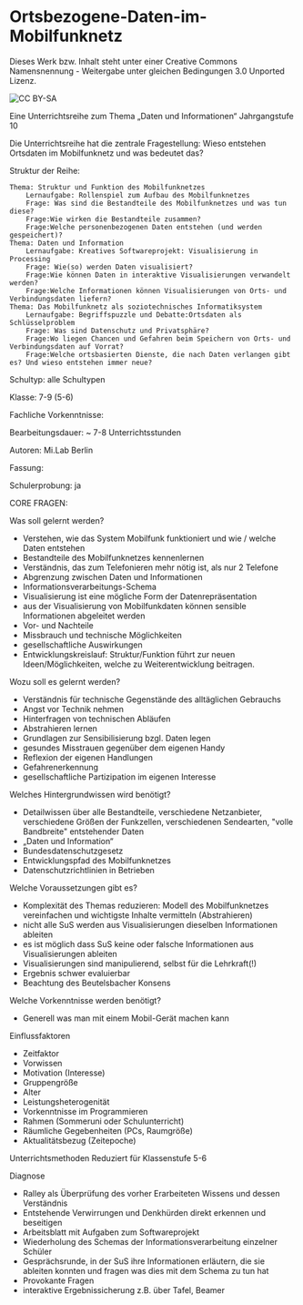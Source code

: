 Ortsbezogene-Daten-im-Mobilfunknetz
===================================


Dieses Werk bzw. Inhalt steht unter einer Creative Commons Namensnennung - Weitergabe unter gleichen Bedingungen 3.0 Unported Lizenz.

<img src="http://i.creativecommons.org/l/by-sa/3.0/de/88x31.png" alt="CC BY-SA">



Eine Unterrichtsreihe zum Thema „Daten und Informationen“
Jahrgangstufe 10

Die Unterrichtsreihe hat die zentrale Fragestellung: 
Wieso entstehen Ortsdaten im Mobilfunknetz und was bedeutet das?

Struktur der Reihe:

    Thema: Struktur und Funktion des Mobilfunknetzes
        Lernaufgabe: Rollenspiel zum Aufbau des Mobilfunknetzes
        Frage: Was sind die Bestandteile des Mobilfunknetzes und was tun diese?
        Frage:Wie wirken die Bestandteile zusammen?
        Frage:Welche personenbezogenen Daten entstehen (und werden gespeichert)?
    Thema: Daten und Information
        Lernaufgabe: Kreatives Softwareprojekt: Visualisierung in Processing
        Frage: Wie(so) werden Daten visualisiert?
        Frage:Wie können Daten in interaktive Visualisierungen verwandelt werden?
        Frage:Welche Informationen können Visualisierungen von Orts- und Verbindungsdaten liefern?
    Thema: Das Mobilfunknetz als soziotechnisches Informatiksystem
        Lernaufgabe: Begriffspuzzle und Debatte:Ortsdaten als Schlüsselproblem 
        Frage: Was sind Datenschutz und Privatsphäre? 
        Frage:Wo liegen Chancen und Gefahren beim Speichern von Orts- und Verbindungsdaten auf Vorrat? 
        Frage:Welche ortsbasierten Dienste, die nach Daten verlangen gibt es? Und wieso entstehen immer neue?



Schultyp:	alle Schultypen

Klasse:	7-9 (5-6)

Fachliche Vorkenntnisse:


Bearbeitungsdauer:	~ 7-8 Unterrichtsstunden


Autoren:	Mi.Lab Berlin


Fassung:


Schulerprobung:	ja
	
CORE FRAGEN:


Was soll gelernt werden?	
-	Verstehen, wie das System Mobilfunk funktioniert und wie / welche Daten entstehen
-	Bestandteile des Mobilfunknetzes kennenlernen 
-	Verständnis, das zum Telefonieren mehr nötig ist, als nur 2 Telefone
-	Abgrenzung zwischen Daten und Informationen
-	Informationsverarbeitungs-Schema
-	Visualisierung ist eine mögliche Form der Datenrepräsentation
-	aus der Visualisierung von Mobilfunkdaten können sensible Informationen abgeleitet werden
-	Vor- und Nachteile
-	Missbrauch und technische Möglichkeiten
-	gesellschaftliche Auswirkungen
-	Entwicklungskreislauf: Struktur/Funktion führt zur neuen Ideen/Möglichkeiten, welche zu Weiterentwicklung beitragen.


Wozu soll es gelernt werden?	
-	Verständnis für technische Gegenstände des alltäglichen Gebrauchs 
-	Angst vor Technik nehmen
-	Hinterfragen von technischen Abläufen
-	Abstrahieren lernen
-	Grundlagen zur Sensibilisierung bzgl. Daten legen
-	gesundes Misstrauen gegenüber dem eigenen Handy
-	Reflexion der eigenen Handlungen
-	Gefahrenerkennung
-	gesellschaftliche Partizipation im eigenen Interesse


Welches Hintergrundwissen wird benötigt?	
-	Detailwissen über alle Bestandteile, verschiedene Netzanbieter, verschiedene Größen der Funkzellen, verschiedenen Sendearten, "volle Bandbreite" entstehender Daten
-	„Daten und Information“
-	Bundesdatenschutzgesetz
-	Entwicklungspfad des Mobilfunknetzes
-	Datenschutzrichtlinien in Betrieben


Welche Voraussetzungen gibt es?	
-	Komplexität des Themas reduzieren: Modell des Mobilfunknetzes vereinfachen und wichtigste Inhalte vermitteln (Abstrahieren)
-	nicht alle SuS werden aus Visualisierungen dieselben Informationen ableiten
-	es ist möglich dass SuS keine oder falsche Informationen aus Visualisierungen ableiten
-	Visualisierungen sind manipulierend, selbst für die Lehrkraft(!)
-	Ergebnis schwer evaluierbar
-	Beachtung des Beutelsbacher Konsens


Welche Vorkenntnisse werden benötigt?	
-	Generell was man mit einem Mobil-Gerät machen kann


Einflussfaktoren	
-	Zeitfaktor
-	Vorwissen
-	Motivation (Interesse)
-	Gruppengröße
-	Alter
-	Leistungsheterogenität
-	Vorkenntnisse im Programmieren
-	Rahmen (Sommeruni oder Schulunterricht)
-	Räumliche Gegebenheiten (PCs, Raumgröße) 
-	Aktualitätsbezug (Zeitepoche)


Unterrichtsmethoden    Reduziert für Klassenstufe 5-6


Diagnose	
-	Ralley als Überprüfung des vorher Erarbeiteten Wissens und dessen Verständnis
-	Entstehende Verwirrungen und Denkhürden direkt erkennen und beseitigen
-	Arbeitsblatt mit Aufgaben zum Softwareprojekt
-	Wiederholung des Schemas der Informationsverarbeitung einzelner Schüler
-	Gesprächsrunde, in der SuS ihre Informationen erläutern, die sie ableiten konnten und fragen
was dies mit dem Schema zu tun hat
-	Provokante Fragen
-	interaktive Ergebnissicherung z.B. über Tafel, Beamer
